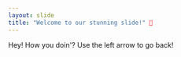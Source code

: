 ```yaml
---
layout: slide
title: "Welcome to our stunning slide!" 🎉
---
```

Hey! How you doin'?
Use the left arrow to go back!
